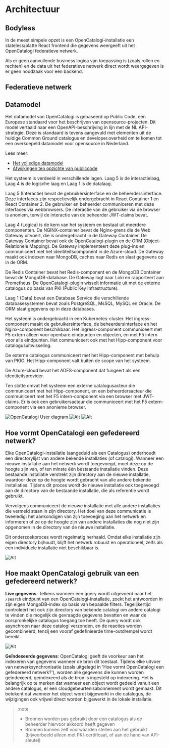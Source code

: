 # Architectuur

## Bodyless

In de meest simpele opzet is een OpenCatalogi-installatie een stateless/platte React frontend die gegevens weergeeft uit het OpenCatalogi federatieve netwerk.

Als er geen aanvullende business logica van toepassing is (zoals rollen en rechten) en de data uit het federatieve netwerk direct wordt weergegeven is er geen noodzaak voor een backend.

## Federatieve netwerk

## Datamodel

Het datamodel van OpenCatalogi is gebaseerd op Public Code, een Europese standaard voor het beschrijven van opensource-projecten. Dit model vertaald naar een OpenAPI-beschrijving in lijn met de NL API-strategie. Deze is standaard is tevens aangevuld met elementen uit de huidige Common Ground catalogus en developer.overheid om te komen tot een overkoepeld datamodel voor opensource in Nederland.

Lees meer:

- [Het volledige datamodel](https://conduction.stoplight.io/docs/publiccode)
- [Afwijkingen ten opzichte van publiccode](https://github.com/OpenCatalogi/.github/discussions/10)

Het systeem is verdeeld in verschillende lagen. Laag 5 is de interactielaag, Laag 4 is de logische laag en Laag 1 is de datalaag.

Laag 5 (Interactie) bevat de gebruikersinterface en de beheerdersinterface. Deze interfaces zijn respectievelijk ondergebracht in React Container 1 en React Container 2. De gebruiker en beheerder communiceren met deze interfaces via webbrowsers. De interactie van de gebruiker via de browser is anoniem, terwijl de interactie van de beheerder JWT-claims bevat.

Laag 4 (Logica) is de kern van het systeem en bestaat uit meerdere componenten. De NGINX-container bevat de Nginx-grens die de Web Gateway uitvoert, die is ondergebracht in de Gateway Container. De Gateway Container bevat ook de OpenCatalogi-plugin en de ORM (Object-Relationele Mapping). De Gateway implementeert deze plug-ins en communiceert met het identiteitscomponent in de Azure-cloud. De Gateway maakt ook indexen naar MongoDB, caches naar Redis en slaat gegevens op in de ORM.

De Redis Container bevat het Redis-component en de MongoDB Container bevat de MongoDB-database. De Gateway logt naar Loki en rapporteert aan Prometheus. De OpenCatalogi-plugin wisselt informatie uit met de externe catalogus op basis van PKI (Public Key Infrastructure).

Laag 1 (Data) bevat een Database Service die verschillende databasesystemen bevat zoals PostgreSQL, MsSQL, MySQL en Oracle. De ORM slaat gegevens op in deze databases.

Het systeem is ondergebracht in een Kubernetes-cluster. Het ingress-component maakt de gebruikersinterface, de beheerdersinterface en het Nginx-component beschikbaar. Het ingress-component communiceert met F5 extern alleen voor openbare eindpunten en objecten, en met F5 intern voor alle eindpunten. Het communiceert ook met het Hipp-component voor catalogusuitwisseling.

De externe catalogus communiceert met het Hipp-component met behulp van PKIO. Het Hipp-component valt buiten de scope van het systeem.

De Azure-cloud bevat het ADFS-component dat fungeert als een identiteitsprovider.

Ten slotte omvat het systeem een externe catalogusacteur die communiceert met het Hipp-component, en een beheerdersacteur die communiceert met het F5 intern-component via een browser met JWT-claims. Er is ook een gebruikersacteur die communiceert met het F5 extern-component via een anonieme browser.

![OpenCatalogi User diagram](https://raw.githubusercontent.com/OpenCatalogi/.github/main/docs/handleidingen/oc_user.svg "OpenCatalogi User diagram")
![Alt](oc_admin.svg "UML Diagram of OpenCatalogi")
![Alt](oc_extern.svg "UML Diagram of OpenCatalogi")

## Hoe vormt OpenCatalogi een gefedereerd netwerk?

Elke OpenCatalogi-installatie (aangeduid als een Catalogus) onderhoudt een directorylijst van andere bekende installaties (of catalogi). Wanneer een nieuwe installatie aan het netwerk wordt toegevoegd, moet deze op de hoogte zijn van, of ten minste één bestaande installatie vinden. Deze bestaande installatie verstrekt zijn directory aan de nieuwe installatie, waardoor deze op de hoogte wordt gebracht van alle andere bekende installaties. Tijdens dit proces wordt de nieuwe installatie ook toegevoegd aan de directory van de bestaande installatie, die als referentie wordt gebruikt.

Vervolgens communiceert de nieuwe installatie met alle andere installaties die vermeld staan in zijn directory. Het doel van deze communicatie is tweeledig: het aankondigen van zijn toevoeging aan het netwerk en informeren of ze op de hoogte zijn van andere installaties die nog niet zijn opgenomen in de directory van de nieuwe installatie.

Dit onderzoekproces wordt regelmatig herhaald. Omdat elke installatie zijn eigen directory bijhoudt, blijft het netwerk robuust en operationeel, zelfs als een individuele installatie niet beschikbaar is.

![Alt](createnetwork.svg "Sequence Diagram network creation")

## Hoe maakt OpenCatalogi gebruik van een gefedereerd netwerk?

**Live gegevens**:
Telkens wanneer een query wordt uitgevoerd naar het `/search` eindpunt van een OpenCatalogi-installatie, zoekt het antwoorden in zijn eigen MongoDB-index op basis van bepaalde filters. Tegelijkertijd controleert het ook zijn directory van bekende catalogi om andere catalogi te vinden die mogelijk de gevraagde gegevens bevatten en waar de oorspronkelijke catalogus toegang toe heeft. De query wordt ook asynchroon naar deze catalogi verzonden, en de reacties worden gecombineerd, tenzij een vooraf gedefinieerde time-outdrempel wordt bereikt.

![Alt](live.svg "Sequence Diagram network creation")

**Geïndexeerde gegevens**:
OpenCatalogi geeft de voorkeur aan het indexeren van gegevens wanneer de bron dit toestaat. Tijdens elke uitvoer van netwerksynchronisatie (zoals uitgelegd in 'Hoe vormt OpenCatalogi een gefedereerd netwerk?'), worden alle gegevens die kunnen worden geïndexeerd, geïndexeerd als de bron is ingesteld op indexering. Het is belangrijk op te merken dat wanneer een object wordt gedeeld vanuit een andere catalogus, er een cloudgebeurtenisabonnement wordt gemaakt. Dit betekent dat wanneer het object wordt bijgewerkt in die catalogus, de wijzigingen ook vrijwel direct worden bijgewerkt in de lokale installatie.

> :note:
>
> - Bronnen worden pas gebruikt door een catalogus als de beheerder hiervoor akkoord heeft gegeven
> - Bronnen kunnen zelf voorwaarden stellen aan het gebruikt (bijvoorbeeld alleen met PKI-certificaat, of aan de hand van API-sleutel)
